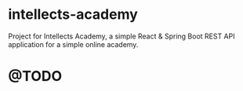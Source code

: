 # intellects-academy
Project for Intellects Academy, a simple React &amp; Spring Boot REST API application for a simple online academy.

# @TODO